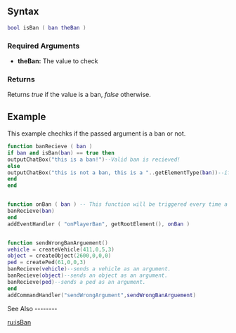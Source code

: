 Syntax
------

``` lua
bool isBan ( ban theBan )
```

### Required Arguments

-   **theBan:** The value to check

### Returns

Returns *true* if the value is a ban, *false* otherwise.

Example
-------

<section name="Example1" class="server" show="true">
This example chechks if the passed argument is a ban or not.

``` lua
function banRecieve ( ban )
if ban and isBan(ban) == true then
outputChatBox("this is a ban!")--Valid ban is recieved!
else
outputChatBox("this is not a ban, this is a "..getElementType(ban))--if the argument is not a ban, then checks its type and output it into the chat box.
end
end


function onBan ( ban ) -- This function will be triggered every time a player is banned.
banRecieve(ban)
end
addEventHandler ( "onPlayerBan", getRootElement(), onBan )


function sendWrongBanArguement()
vehicle = createVehicle(411,0,5,3)
object = createObject(2600,0,0,0)
ped = createPed(61,0,0,3)
banRecieve(vehicle)--sends a vehicle as an argument.
banRecieve(object)--sends an object as an argument.
banRecieve(ped)--sends a ped as an argument.
end
addCommandHandler("sendWrongArgument",sendWrongBanArguement)
```

</section>
See Also
--------

[ru:isBan](/docs/ru-isban.md "wikilink")
